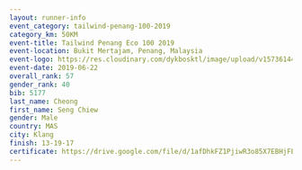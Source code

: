 ```yaml
--- 
layout: runner-info 
event_category: tailwind-penang-100-2019 
category_km: 50KM 
event-title: Tailwind Penang Eco 100 2019 
event-location: Bukit Mertajam, Penang, Malaysia 
event-logo: https://res.cloudinary.com/dykbosktl/image/upload/v1573614442/Logo/Logo_gqlzi3.jpg 
event-date: 2019-06-22 
overall_rank: 57
gender_rank: 40
bib: 5177
last_name: Cheong
first_name: Seng Chiew
gender: Male
country: MAS
city: Klang
finish: 13-19-17
certificate: https://drive.google.com/file/d/1afDhkFZ1PjiwR3o85X7EBHjFEYP9Zl1l/view?usp=sharing
--- 
```


